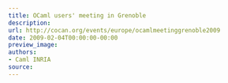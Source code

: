 ```yaml
---
title: OCaml users' meeting in Grenoble
description:
url: http://cocan.org/events/europe/ocamlmeetinggrenoble2009
date: 2009-02-04T00:00:00-00:00
preview_image:
authors:
- Caml INRIA
source:
---
```



